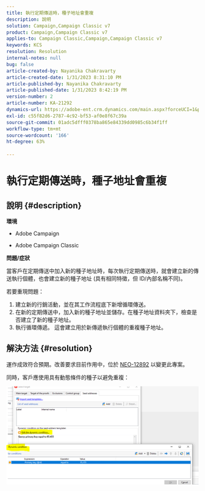 ```yaml
---
title: 執行定期傳送時，種子地址會重複
description: 說明
solution: Campaign,Campaign Classic v7
product: Campaign,Campaign Classic v7
applies-to: Campaign Classic,Campaign,Campaign Classic v7
keywords: KCS
resolution: Resolution
internal-notes: null
bug: false
article-created-by: Nayanika Chakravarty
article-created-date: 1/31/2023 8:31:10 PM
article-published-by: Nayanika Chakravarty
article-published-date: 1/31/2023 8:42:19 PM
version-number: 2
article-number: KA-21292
dynamics-url: https://adobe-ent.crm.dynamics.com/main.aspx?forceUCI=1&pagetype=entityrecord&etn=knowledgearticle&id=4ac7df2e-a6a1-ed11-aad1-6045bd0063aa
exl-id: c55f82d6-2787-4c92-bf53-af0e8f67c39a
source-git-commit: 01adc5dfff0378ba865e84339dd0985c6b34f1ff
workflow-type: tm+mt
source-wordcount: '166'
ht-degree: 63%

---
```


# 執行定期傳送時，種子地址會重複

## 說明 {#description}


<b>環境</b>

- Adobe Campaign

- Adobe Campaign Classic

<b>問題/症狀</b>

當客戶在定期傳送中加入新的種子地址時，每次執行定期傳送時，就會建立新的傳送執行個體，也會建立新的種子地址 (具有相同特徵，但 ID/內部名稱不同)。

若要重現問題：

1. 建立新的行銷活動，並在其工作流程底下新增循環傳送。
2. 在新的定期傳送中，加入新的種子地址並儲存。在種子地址資料夾下，檢查是否建立了新的種子地址。
3. 執行循環傳遞。 這會建立用於新傳遞執行個體的重複種子地址。



## 解決方法 {#resolution}


運作成效符合預期。改善要求目前作用中，位於 [NEO-12892](https://jira.corp.adobe.com/browse/NEO-12892) 以變更此專案。

同時，客戶應使用具有動態條件的種子以避免重複：

![](assets/83cc65a7-329b-ed11-aad1-6045bd006ce9.png)
